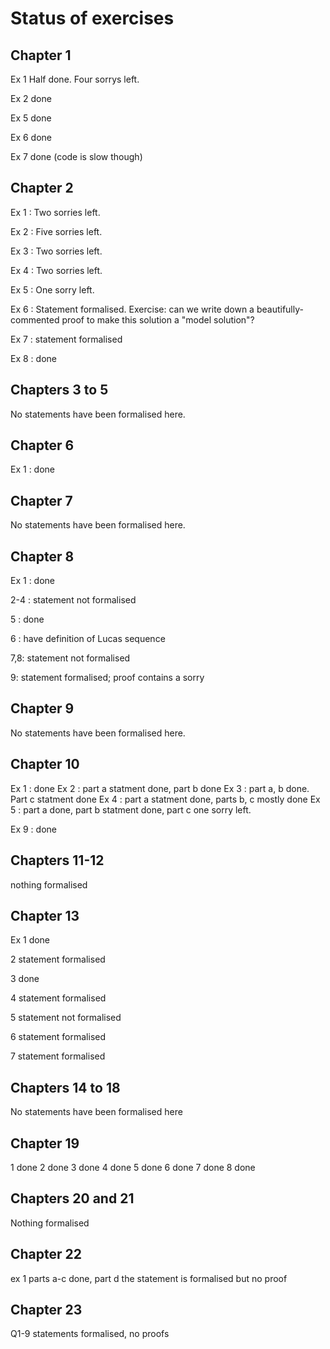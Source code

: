 # Status of exercises

## Chapter 1 

Ex 1 Half done. Four sorrys left.

Ex 2 done

Ex 5 done

Ex 6 done

Ex 7 done (code is slow though)

## Chapter 2

Ex 1 : Two sorries left.

Ex 2 : Five sorries left.

Ex 3 : Two sorries left.

Ex 4 : Two sorries left.

Ex 5 : One sorry left.

Ex 6 : Statement formalised. Exercise: can we write down a beautifully-commented proof to make
this solution a "model solution"?

Ex 7 : statement formalised

Ex 8 : done

## Chapters 3 to 5

No statements have been formalised here.

## Chapter 6

Ex 1 : done

## Chapter 7

No statements have been formalised here.

## Chapter 8

Ex 1 : done

2-4 : statement not formalised

5 : done

6 : have definition of Lucas sequence

7,8: statement not formalised

9: statement formalised; proof contains a sorry

## Chapter 9

No statements have been formalised here.

## Chapter 10

Ex 1 : done
Ex 2 : part a statment done, part b done
Ex 3 : part a, b done. Part c statment done
Ex 4 : part a statment done, parts b, c mostly done
Ex 5 : part a done, part b statment done, part c one sorry left.



Ex 9 : done
## Chapters 11-12

nothing formalised

## Chapter 13

Ex 1 done

2 statement formalised

3 done

4 statement formalised

5 statement not formalised

6 statement formalised

7 statement formalised

## Chapters 14 to 18

No statements have been formalised here

## Chapter 19

1 done
2 done
3 done
4 done
5 done
6 done
7 done
8 done

## Chapters 20 and 21

Nothing formalised

## Chapter 22

ex 1 parts a-c done, part d the statement is formalised but no proof

## Chapter 23

Q1-9 statements formalised, no proofs


